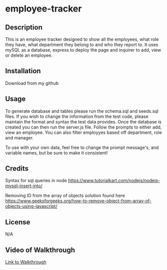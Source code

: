 # employee-tracker

## Description
This is an employee tracker designed to show all the employees, what role they have, what department they belong to and who they report to. It uses mySQL as a database, express to deploy the page and inquirer to add, view or delete an employee.
## Installation
Download from my github

## Usage
To generate database and tables please run the schema.sql and seeds.sql files. If you wish to change the information from the test code, please maintain the format and syntax the test data provides. Once the database is created you can then run the server.js file. Follow the prompts to either add, view an employee. You can also filter employyes based off department, role and manager. 

To use with your own data, feel free to change the prompt message's, and variable names, but be sure to make it consistent!

## Credits
Syntax for sql queries in node
https://www.tutorialkart.com/nodejs/nodejs-mysql-insert-into/

Removing ID from the array of objects solution found here
https://www.geeksforgeeks.org/how-to-remove-object-from-array-of-objects-using-javascript/

## License
N/A

## Video of Walkthrough
[Link to Walkthrough]()